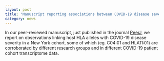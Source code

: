 ```yaml
---  
layout: post  
title: "Manuscript reporting associations between COVID-19 disease severity and the human leukocyte antigen (HLA) published."
category: news  
---  
```


In our peer-reviewed manuscript, just published in the journal [PeerJ](http://doi.org/10.7717/peerj.12368), we report on observations linking host HLA alleles with COVID-19 disease severity in a New York cohort, some of which (eg. C04:01 and HLA11:01) are corroborated by different research groups and in different COVID-19 patient cohort transcriptome data.
